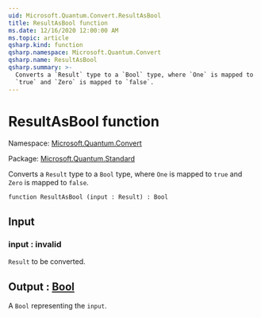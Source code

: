 ```yaml
---
uid: Microsoft.Quantum.Convert.ResultAsBool
title: ResultAsBool function
ms.date: 12/16/2020 12:00:00 AM
ms.topic: article
qsharp.kind: function
qsharp.namespace: Microsoft.Quantum.Convert
qsharp.name: ResultAsBool
qsharp.summary: >-
  Converts a `Result` type to a `Bool` type, where `One` is mapped to
  `true` and `Zero` is mapped to `false`.
---
```


# ResultAsBool function

Namespace: [Microsoft.Quantum.Convert](xref:Microsoft.Quantum.Convert)

Package: [Microsoft.Quantum.Standard](https://nuget.org/packages/Microsoft.Quantum.Standard)


Converts a `Result` type to a `Bool` type, where `One` is mapped to`true` and `Zero` is mapped to `false`.

```qsharp
function ResultAsBool (input : Result) : Bool
```


## Input

### input : __invalid<Result>__

`Result` to be converted.



## Output : [Bool](xref:microsoft.quantum.lang-ref.bool)

A `Bool` representing the `input`.